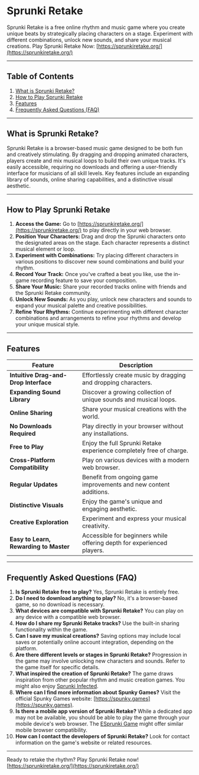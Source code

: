 # Sprunki Retake

Sprunki Retake is a free online rhythm and music game where you create unique beats by strategically placing characters on a stage. Experiment with different combinations, unlock new sounds, and share your musical creations. Play Sprunki Retake Now: [https://sprunkiretake.org/](https://sprunkiretake.org/)

---

## Table of Contents

1. [What is Sprunki Retake?](#what-is-sprunki-retake)
2. [How to Play Sprunki Retake](#how-to-play-sprunki-retake)
3. [Features](#features)
4. [Frequently Asked Questions (FAQ)](#faq)

---

## What is Sprunki Retake?

Sprunki Retake is a browser-based music game designed to be both fun and creatively stimulating. By dragging and dropping animated characters, players create and mix musical loops to build their own unique tracks.  It's easily accessible, requiring no downloads and offering a user-friendly interface for musicians of all skill levels.  Key features include an expanding library of sounds, online sharing capabilities, and a distinctive visual aesthetic.

---

## How to Play Sprunki Retake

1. **Access the Game:** Go to [https://sprunkiretake.org/](https://sprunkiretake.org/) to play directly in your web browser.
2. **Position Your Characters:** Drag and drop the Sprunki characters onto the designated areas on the stage. Each character represents a distinct musical element or loop.
3. **Experiment with Combinations:**  Try placing different characters in various positions to discover new sound combinations and build your rhythm.
4. **Record Your Track:** Once you've crafted a beat you like, use the in-game recording feature to save your composition.
5. **Share Your Music:**  Share your recorded tracks online with friends and the Sprunki Retake community.
6. **Unlock New Sounds:** As you play, unlock new characters and sounds to expand your musical palette and creative possibilities.
7. **Refine Your Rhythms:**  Continue experimenting with different character combinations and arrangements to refine your rhythms and develop your unique musical style.

---

## Features

| Feature | Description |
|---|---|
| **Intuitive Drag-and-Drop Interface** | Effortlessly create music by dragging and dropping characters. |
| **Expanding Sound Library** |  Discover a growing collection of unique sounds and musical loops. |
| **Online Sharing** |  Share your musical creations with the world. |
| **No Downloads Required** | Play directly in your browser without any installations. |
| **Free to Play** | Enjoy the full Sprunki Retake experience completely free of charge. |
| **Cross-Platform Compatibility** | Play on various devices with a modern web browser. |
| **Regular Updates** |  Benefit from ongoing game improvements and new content additions. |
| **Distinctive Visuals** |  Enjoy the game's unique and engaging aesthetic. |
| **Creative Exploration** |  Experiment and express your musical creativity. |
| **Easy to Learn, Rewarding to Master** | Accessible for beginners while offering depth for experienced players. |


---

## Frequently Asked Questions (FAQ)

1. **Is Sprunki Retake free to play?** Yes, Sprunki Retake is entirely free.
2. **Do I need to download anything to play?** No, it's a browser-based game, so no download is necessary.
3. **What devices are compatible with Sprunki Retake?** You can play on any device with a compatible web browser.
4. **How do I share my Sprunki Retake tracks?** Use the built-in sharing functionality within the game.
5. **Can I save my musical creations?** Saving options may include local saves or potentially online account integration, depending on the platform.
6. **Are there different levels or stages in Sprunki Retake?**  Progression in the game may involve unlocking new characters and sounds. Refer to the game itself for specific details.
7. **What inspired the creation of Sprunki Retake?**  The game draws inspiration from other popular rhythm and music creation games.  You might also enjoy [Sprunki Infected](https://sprunki.es/sprunki-infected).
8. **Where can I find more information about Spunky Games?**  Visit the official Spunky Games website: [https://spunky.games](https://spunky.games).
9. **Is there a mobile app version of Sprunki Retake?** While a dedicated app may not be available, you should be able to play the game through your mobile device's web browser.  The [ESprunki Game](https://esprunki.com/) might offer similar mobile browser compatibility.
10. **How can I contact the developers of Sprunki Retake?**  Look for contact information on the game's website or related resources.

---

Ready to retake the rhythm? Play Sprunki Retake now! [https://sprunkiretake.org/](https://sprunkiretake.org/)
